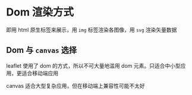 # Dom 渲染方式

即用 html 原生标签来展示，用 `img` 标签渲染各图像，用 `svg` 渲染矢量数据

## Dom 与 `canvas` 选择

leaflet 使用了 dom 的方式，所以不可大量地滥用 dom 元素。只适合中小型应用，更适合移动端应用

canvas 适合大型复杂应用，但在移动端上兼容性可能不太好


